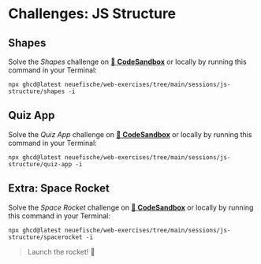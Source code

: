 # Challenges: JS Structure

## Shapes

Solve the _Shapes_ challenge on
[🔗 **CodeSandbox**](https://codesandbox.io/s/github/neuefische/web-exercises/tree/main/sessions/js-structure/shapes?file=/README.md)
or locally by running this command in your Terminal:

```
npx ghcd@latest neuefische/web-exercises/tree/main/sessions/js-structure/shapes -i
```

## Quiz App

Solve the _Quiz App_ challenge on
[🔗 **CodeSandbox**](https://codesandbox.io/s/github/neuefische/web-exercises/tree/main/sessions/js-structure/quiz-app?file=/README.md)
or locally by running this command in your Terminal:

```
npx ghcd@latest neuefische/web-exercises/tree/main/sessions/js-structure/quiz-app -i
```

## Extra: Space Rocket

Solve the _Space Rocket_ challenge on
[🔗 **CodeSandbox**](https://codesandbox.io/s/github/neuefische/web-exercises/tree/main/sessions/js-structure/spacerocket?file=/README.md)
or locally by running this command in your Terminal:

```
npx ghcd@latest neuefische/web-exercises/tree/main/sessions/js-structure/spacerocket -i
```

> Launch the rocket! 🚀
